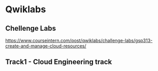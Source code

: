 # Qwiklabs

## Chellenge Labs

https://www.courseintern.com/post/qwiklabs/challenge-labs/gsp313-create-and-manage-cloud-resources/

## Track1 - Cloud Engineering track


